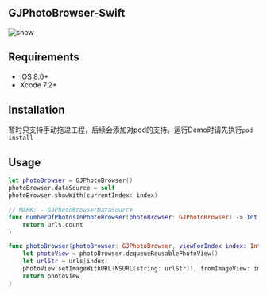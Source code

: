 ## GJPhotoBrowser-Swift

![show](https://github.com/devgj/GJPhotoBrowser-Swift/blob/master/GJPhotoBrowser-Swift/show.gif)

## Requirements
- iOS 8.0+
- Xcode 7.2+

## Installation
暂时只支持手动拖进工程，后续会添加对pod的支持。运行Demo时请先执行`pod install`
## Usage

```swift
let photoBrowser = GJPhotoBrowser()
photoBrowser.dataSource = self
photoBrowser.showWith(currentIndex: index)

// MARK: - GJPhotoBrowserDataSource
func numberOfPhotosInPhotoBrowser(photoBrowser: GJPhotoBrowser) -> Int {
    return urls.count
}

func photoBrowser(photoBrowser: GJPhotoBrowser, viewForIndex index: Int) -> GJPhotoView {
    let photoView = photoBrowser.dequeueReusablePhotoView()
    let urlStr = urls[index]
    photoView.setImageWithURL(NSURL(string: urlStr)!, fromImageView: imageViews[index])
    return photoView
}
```

